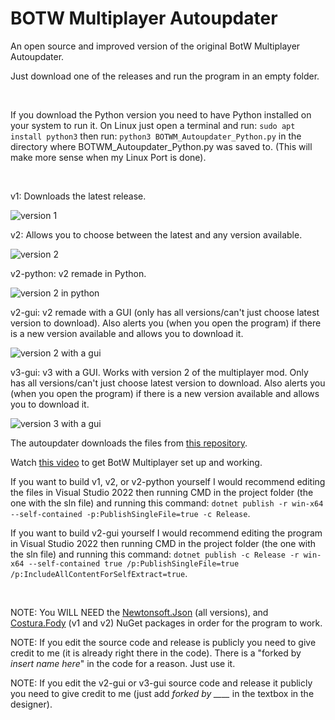 # BOTW Multiplayer Autoupdater

An open source and improved version of the original BotW Multiplayer Autoupdater.

Just download one of the releases and run the program in an empty folder.

&nbsp;

If you download the Python version you need to have Python installed on your system to run it. On Linux just open a terminal and run: `sudo apt install python3` then run: `python3 BOTWM_Autoupdater_Python.py` in the directory where BOTWM_Autoupdater_Python.py was saved to. (This will make more sense when my Linux Port is done).

&nbsp;

v1: Downloads the latest release.

![version 1](https://gitea.30-seven.cc/Wesley/BotW.Multiplayer.Autoupdater/raw/branch/main/images/v1.png)

v2: Allows you to choose between the latest and any version available.

![version 2](https://gitea.30-seven.cc/Wesley/BotW.Multiplayer.Autoupdater/raw/branch/main/images/v2.png)

v2-python: v2 remade in Python.

![version 2 in python](https://gitea.30-seven.cc/Wesley/BotW.Multiplayer.Autoupdater/raw/branch/main/images/Python.png)

v2-gui: v2 remade with a GUI (only has all versions/can't just choose latest version to download). Also alerts you (when you open the program) if there is a new version available and allows you to download it.

![version 2 with a gui](https://gitea.30-seven.cc/Wesley/BotW.Multiplayer.Autoupdater/raw/branch/main/images/GUI.png)

v3-gui: v3 with a GUI. Works with version 2 of the multiplayer mod. Only has all versions/can't just choose latest version to download. Also alerts you (when you open the program) if there is a new version available and allows you to download it.

![version 3 with a gui](https://gitea.30-seven.cc/Wesley/BotW.Multiplayer.Autoupdater/raw/branch/main/images/GUI-v3.png)

The autoupdater downloads the files from [this repository](https://gitea.30-seven.cc/Wesley/BotW.Multiplayer.Release).

Watch [this video](https://www.youtube.com/watch?v=j18yicimeiM) to get BotW Multiplayer set up and working.

If you want to build v1, v2, or v2-python yourself I would recommend editing the files in Visual Studio 2022 then running CMD in the project folder (the one with the sln file) and running this command: `dotnet publish -r win-x64 --self-contained -p:PublishSingleFile=true -c Release`.

If you want to build v2-gui yourself I would recommend editing the program in Visual Studio 2022 then running CMD in the project folder (the one with the sln file) and running this command: `dotnet publish -c Release -r win-x64 --self-contained true /p:PublishSingleFile=true /p:IncludeAllContentForSelfExtract=true`.

&nbsp;

NOTE: You WILL NEED the [Newtonsoft.Json](https://www.nuget.org/packages/newtonsoft.json) (all versions), and [Costura.Fody](https://www.nuget.org/packages/Costura.Fody) (v1 and v2) NuGet packages in order for the program to work.

NOTE: If you edit the source code and release is publicly you need to give credit to me (it is already right there in the code).
There is a "forked by *insert name here*" in the code for a reason. Just use it.

NOTE: If you edit the v2-gui or v3-gui source code and release it publicly you need to give credit to me (just add *forked by ____* in the textbox in the designer).
